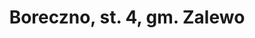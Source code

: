 ---
title: Boreczno, st. 4, gm. Zalewo
opis: "Średniowieczny dwór na kopcu, w późniejszym okresie miejsce lokalizacji murowanej siedziby możnowładczej."
ikona: "ryc1.jpg"
sprawozdanie: "sprawozdanie.pdf"
kontekst:
 - img: "lotnicze.jpg"
   desc: ""
 - img: "photo1.jpg"
   desc: ""
 - img: "photo2.jpg"
   desc: ""
 - img: "mapa.jpg"
   desc: ""
 - img: "lidar.jpg"
   desc: ""
---
